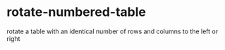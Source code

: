 # rotate-numbered-table
rotate a table with an identical number of rows and columns to the left or right
